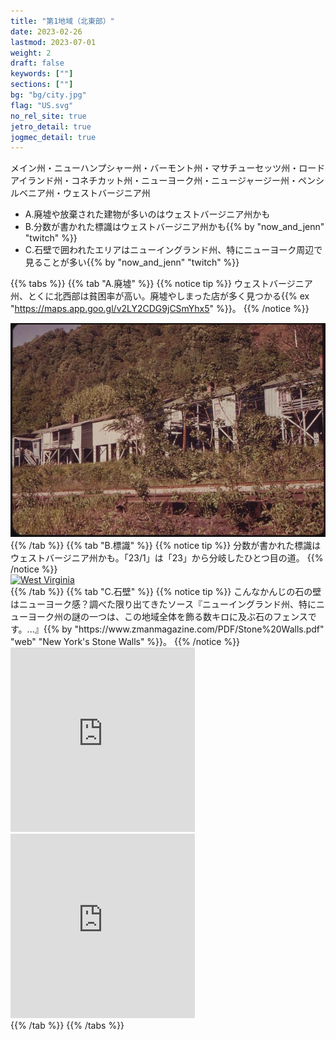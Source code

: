 ```yaml
---
title: "第1地域（北東部）"
date: 2023-02-26
lastmod: 2023-07-01
weight: 2
draft: false
keywords: [""]
sections: [""]
bg: "bg/city.jpg"
flag: "US.svg"
no_rel_site: true
jetro_detail: true
jogmec_detail: true
---
```



<div class="main-desciption country-description">
    メイン州・ニューハンプシャー州・バーモント州・マサチューセッツ州・ロードアイランド州・コネチカット州・ニューヨーク州・ニュージャージー州・ペンシルベニア州・ウェストバージニア州
</div>

<div class="main-desciption country-description">
    <ul class="rule-list">
        <li>A.廃墟や放棄された建物が多いのはウェストバージニア州かも</li>
        <li>B.分数が書かれた標識はウェストバージニア州かも{{% by "now_and_jenn" "twitch" %}}</li>
        <li>C.石壁で囲われたエリアはニューイングランド州、特にニューヨーク周辺で見ることが多い{{% by "now_and_jenn" "twitch" %}}</li>
    </ul>
</div>

{{% tabs %}}
{{% tab "A.廃墟" %}}
{{% notice tip %}}
ウェストバージニア州、とくに北西部は貧困率が高い。廃墟やしまった店が多く見つかる{{% ex "https://maps.app.goo.gl/v2LY2CDG9jCSmYhx5" %}}。
{{% /notice %}}
<div class="googlemap-if">
<img src="this_housing_in_smithers_0.jpg">
</div>
{{% /tab %}}
{{% tab "B.標識" %}}
{{% notice tip %}}
分数が書かれた標識はウェストバージニア州かも。「23/1」は「23」から分岐したひとつ目の道。
{{% /notice %}}
<div class="googlemap-if">
<a data-flickr-embed="true" href="https://www.flickr.com/photos/andrew-turnbull/5904974507/" title="West Virginia "fractional" county highway"><img src="https://live.staticflickr.com/5236/5904974507_889fd667ff_b.jpg" width="90%" alt="West Virginia "fractional" county highway"/></a><script async src="//embedr.flickr.com/assets/client-code.js" charset="utf-8"></script>
</div>
{{% /tab %}}
{{% tab "C.石壁" %}}
{{% notice tip %}}
こんなかんじの石の壁はニューヨーク感？調べた限り出てきたソース『ニューイングランド州、特にニューヨーク州の謎の一つは、この地域全体を飾る数キロに及ぶ石のフェンスです。...』{{% by "https://www.zmanmagazine.com/PDF/Stone%20Walls.pdf" "web" "New York's Stone Walls" %}}。
{{% /notice %}}

<div class="googlemap-if">
<iframe src="https://www.google.com/maps/embed?pb=!4v1682682588644!6m8!1m7!1sU9I82vccl0iX_k7WeYRI3g!2m2!1d41.02449166162386!2d-73.66939756248422!3f338.45132945054974!4f-17.650546502736688!5f0.7820865974627469" width="295" height="295" style="border:0;" allowfullscreen="" loading="lazy" referrerpolicy="no-referrer-when-downgrade"></iframe>
<iframe src="https://www.google.com/maps/embed?pb=!4v1682728888664!6m8!1m7!1s0op6T9Mb4_gOR8hDwPQcwg!2m2!1d40.89240924986107!2d-73.89840863555615!3f336.4086403830955!4f-15.46467899916857!5f1.7423236802170217" width="295" height="295" style="border:0;" allowfullscreen="" loading="lazy" referrerpolicy="no-referrer-when-downgrade"></iframe>
</div>
{{% /tab %}}
{{% /tabs %}}
